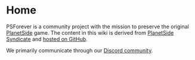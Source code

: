 # Home

PSForever is a community project with the mission to preserve the original [PlanetSide](PlanetSide.md) game. The content in this wiki is derived from [PlanetSide Syndicate](archive/PlanetSide_Syndicate.md) and [hosted on GitHub](https://github.com/psforever/wiki).

We primarily communicate through our [Discord community](https://discord.gg/0nRe5TNbTYoUruA4).

